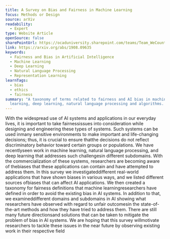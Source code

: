```yaml
---
title: A Survey on Bias and Fairness in Machine Learning
focus: Methods or Design
source: arXiv
readability:
  - Expert
type: Website Article
openSource: false
sharePointUrl: https://ocaduniversity.sharepoint.com/teams/Team_WeCount/Shared%20Documents/Resources%20and%20Tools/Literature%20(curated)/A%20survey%20on%20bias%20and%20fiarness%20in%20machine%20learning.pdf
link: https://arxiv.org/abs/1908.09635
keywords:
  - Fairness and Bias in Artificial Intelligence
  - Machine Learning
  - Deep Learning
  - Natural Language Processing
  - Representation Learning
learnTags:
  - bias
  - ethics
  - fairness
summary: "A taxonomy of terms related to fairness and AI bias in machine
  learning, deep learning, natural language processing and algorithms. "
---
```

With the widespread use of AI systems and applications in our everyday lives, it is important to take fairnessissues into consideration while designing and engineering these types of systems. Such systems can be used inmany sensitive environments to make important and life-changing decisions; thus, it is crucial to ensure thatthe decisions do not reflect discriminatory behavior toward certain groups or populations. We have recentlyseen work in machine learning, natural language processing, and deep learning that addresses such challengesin different subdomains. With the commercialization of these systems, researchers are becoming aware of thebiases that these applications can contain and have attempted to address them. In this survey we investigateddifferent real-world applications that have shown biases in various ways, and we listed different sources ofbiases that can affect AI applications. We then created a taxonomy for fairness definitions that machine learningresearchers have defined in order to avoid the existing bias in AI systems. In addition to that, we examineddifferent domains and subdomains in AI showing what researchers have observed with regard to unfair outcomesin the state-of-the-art methods and how they have tried to address them. There are still many future directionsand solutions that can be taken to mitigate the problem of bias in AI systems. We are hoping that this survey willmotivate researchers to tackle these issues in the near future by observing existing work in their respective field
